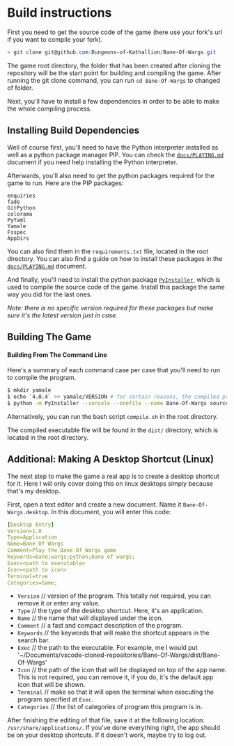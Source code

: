 # Build instructions

First you need to get the source code of the game (here use your fork's url if you want to compile your fork).

```powershell
> git clone git@github.com:Dungeons-of-Kathallion/Bane-Of-Wargs.git
```

The game root directory, the folder that has been created after cloning the repository will be the start point for building and compiling the game. After running the git clone command, you can run `cd Bane-Of-Wargs` to changed of folder.

Next, you'll have to install a few dependencies in order to be able to make the whole compiling process.

## Installing Build Dependencies

Well of course first, you'll need to have the Python interpreter installed as well as a python package manager PIP. You can check the [`docs/PLAYING.md`](https://github.com/Dungeons-of-Kathallion/Bane-Of-Wargs/blob/master/docs/PLAYING.md#get-python-installed-windows-linux-macos) document if you need help installing the Python interpreter.

Afterwards, you'll also need to get the python packages required for the game to run. Here are the PIP packages:
```
enquiries
fade
GitPython
colorama
PyYaml
Yamale
Fsspec
AppDirs
```

You can also find them in the `requirements.txt` file, located in the root directory. You can also find a guide on how to install these packages in the [`docs/PLAYING.md`](https://github.com/Dungeons-of-Kathallion/Bane-Of-Wargs/blob/master/docs/PLAYING.md#getting-required-moduleslibraries-installed--possibly-fix-issues) document.

And finally, you'll need to install the python package [`PyInstaller`](https://pyinstaller.org/en/stable/), which is used to compile the source code of the game. Install this package the same way you did for the last ones.

*Note: there is no specific version required for these packages but make sure it's the latest version just in case.*

## Building The Game

#### Building From The Command Line

Here's a summary of each command case per case that you'll need to run to compile the program.

```bash
$ mkdir yamale
$ echo `4.0.4` >> yamale/VERSION # for certain reasons, the compiled program needs this file
$ python -m PyInstaller --console --onefile --name Bane-Of-Wargs source/main.py source/battle.py source/check_yaml.py source/colors.py source/map_item.py source/train.py source/logger_sys.py --add-data yamale/VERSION:yamale --collect-submodules fsspec --collect-submodules appdirs # create a single executable name `Bane Of Wargs` with all the source code in it, the required libraries and additional stuff required
```

Alternatively, you can run the bash script `compile.sh` in the root directory.

The compiled executable file will be found in the `dist/` directory, which is located in the root directory.

## Additional: Making A Desktop Shortcut (Linux)

The next step to make the game a real app is to create a desktop shortcut for it. Here I will only cover doing this on linux desktops simply because that's my desktop.

First, open a text editor and create a new document. Name it `Bane-Of-Wargs.desktop`.
In this document, you will enter this code:

```yaml
[Desktop Entry]
Version=1.0
Type=Application
Name=Bane Of Wargs
Comment=Play the Bane Of Wargs game
Keywords=bane;wargs;python;bane of wargs;
Exec=<path to executable>
Icon=<path to icon>
Terminal=true
Categories=Game;
```

- `Version` // version of the program. This totally not required, you can remove it or enter any value.
- `Type` // the type of the desktop shortcut. Here, it's an application.
- `Name` // the name that will displayed under the icon.
- `Comment` // a fast and compact description of the program.
- `Keywords` // the keywords that will make the shortcut appears in the search bar.
- `Exec` // the path to the executable. For example, me I would put '~/Documents/vscode-cloned-repositories/Bane-Of-Wargs/dist/Bane-Of-Wargs'
- `Icon` // the path of the icon that will be displayed on top of the app name. This is not required, you can remove it, if you do, it's the default app icon that will be shown.
- `Terminal` // make so that it will open the terminal when executing the program specified at `Exec`.
- `Categories` // the list of categories of program this program is in.

After finishing the editing of that file, save it at the following location:
`/usr/share/applications/`.
If you've done everything right, the app should be on your desktop shortcuts. If it doesn't work, maybe try to log out.
